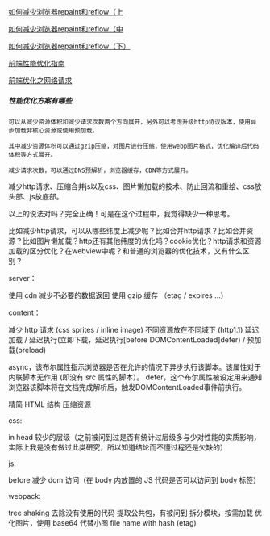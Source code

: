 [如何减少浏览器repaint和reflow（上](https://blog.csdn.net/baiduforum/article/details/5415527)


[如何减少浏览器repaint和reflow（中](https://blog.csdn.net/baiduforum/article/details/5416337)


[如何减少浏览器repaint和reflow（下）](https://blog.csdn.net/baiduforum/article/details/5416352)




[前端性能优化指南](https://zhuanlan.zhihu.com/p/88384957)

[前端优化之网络请求](https://www.jianshu.com/p/319249e0d1af)



##### 性能优化方案有哪些

```
可以从减少资源体积和减少请求次数两个方向展开，另外可以考虑升级http协议版本，使用异步加载非核心资源或使用预加载。  

其中减少资源体积可以通过gzip压缩，对图片进行压缩，使用webp图片格式，优化编译后代码体积等方式展开。   

减少请求次数，可以通过DNS预解析，浏览器缓存，CDN等方式展开。  
```





减少http请求、压缩合并js以及css、图片懒加载的技术、防止回流和重绘、css放头部、js放底部。

以上的说法对吗？完全正确！可是在这个过程中，我觉得缺少一种思考。

比如减少http请求，可以从哪些纬度上减少呢？比如合并http请求？比如合并资源？比如图片懒加载？http还有其他纬度的优化吗？cookie优化？http请求和资源加载的区分优化？在webview中呢？和普通的浏览器的优化技术，又有什么区别？




server：

使用 cdn
减少不必要的数据返回
使用 gzip
缓存 （etag / expires ...）

content：

减少 http 请求 (css sprites / inline image)
不同资源放在不同域下 (http1.1)
延迟加载 / 延迟执行(立即下载，延迟执行[before DOMContentLoaded]defer) / 预加载(preload)

async，该布尔属性指示浏览器是否在允许的情况下异步执行该脚本。该属性对于内联脚本无作用 (即没有 src 属性的脚本）。
defer，这个布尔属性被设定用来通知浏览器该脚本将在文档完成解析后，触发DOMContentLoaded事件前执行。


精简 HTML 结构
压缩资源

css:

in head
较少的层级（之前被问到过是否有统计过层级多与少对性能的实质影响，实际上我是没有做过此类研究，所以知道结论而不懂过程还是欠缺的）

js:

before 
减少 dom 访问（在 body 内放置的 JS 代码是否可以访问到 body 标签）

webpack:

tree shaking 去除没有使用的代码
提取公共包，有被问到
拆分模块，按需加载
优化图片，使用 base64 代替小图
file name with hash (etag)
